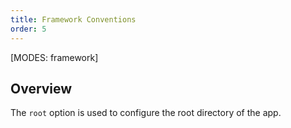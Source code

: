 ```yaml
---
title: Framework Conventions
order: 5
---
```


[MODES: framework]

## Overview

The `root` option is used to configure the root directory of the app.
